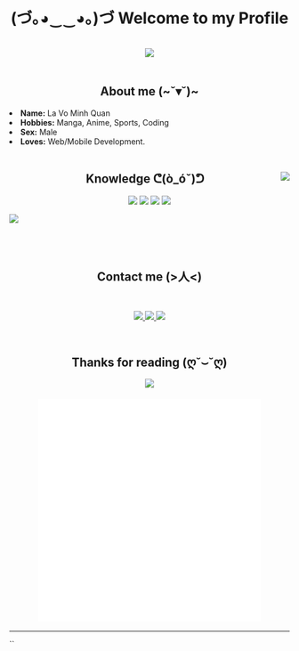 <body>
<h1 align="center">(づ｡◕‿‿◕｡)づ Welcome to my Profile</h1>

<br>
<div align="center">
<img src="https://media.giphy.com/media/wkW0maGDN1eSc/giphy.gif">
</div>
<br>
<div>
<h2 align="center">About me (~˘▾˘)~</h2>
<li>
<b>Name:</b> La Vo Minh Quan</li>
<li>
<b>Hobbies:</b> Manga, Anime, Sports, Coding
</li>
<li>
<b>Sex:</b> Male 
</li>
<li>
<b>Loves:</b> Web/Mobile Development.
</li>
<br>

<div>
<img src="https://media.giphy.com/media/Y01jP8QeLOox2/giphy.gif" align="right">
<h2 align="center">Knowledge ᕦ(ò_óˇ)ᕤ</h2>
<p>
</div>
<div>
<p align="center"> 
<img src="https://img.shields.io/badge/html5%20-%23E34F26.svg?&style=for-the-badge&logo=html5&logoColor=white"/>

<img src="https://img.shields.io/badge/css3%20-%231572B6.svg?&style=for-the-badge&logo=css3&logoColor=white"/>

<img src="https://img.shields.io/badge/node.js%20-%2343853D.svg?&style=for-the-badge&logo=node.js&logoColor=white"/>

<img src="https://img.shields.io/badge/javascript%20-%23323330.svg?&style=for-the-badge&logo=javascript&logoColor=%23F7DF1E"/>
 
<img src="https://img.shields.io/badge/React%20-%231572B6.svg?&style=for-the-badge&logo=react&logoColor=white"/><br><br>
  
</p>
<br>
<h2 align="center">Contact me (>人<)</h2>
<br>
<p align="center">
  <a href="https://www.facebook.com/ww.minhquan" target="_blank">
    <img src="https://img.shields.io/badge/Facebook%20-%231DA1F2.svg?&style=for-the-badge&logo=Facebook&logoColor=white"/>
  </a>

  <a href="https://discord.com" target="_blank">
    <img src="https://img.shields.io/badge/Quan%233603%20-%237289DA.svg?&style=for-the-badge&logo=discord&logoColor=white"/>
  </a>

  <a href="https://gmail.com" target="\_blank">
    <img src="https://img.shields.io/badge/minhquan.lavo@gmail.com%20-%231DA1F2.svg?&style=for-the-badge&logo=Gmail&logoColor=white"/>
  </a>

</p>

</div>
<br>
<div>
<h2 align="center">Thanks for reading (ღ˘⌣˘ღ)</h2>
<div align="center">
<img src="https://media.giphy.com/media/LU3uRsnett7gs/giphy.gif">
</div>
    </br>
  <div align="center">
    <img src="./profile.svg" width="400" height="400">
</div>
<hr>
</div>
</div>
</body>
``
